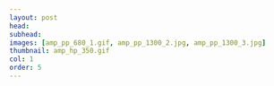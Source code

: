 ```yaml
---
layout: post
head: 
subhead: 
images: [amp_pp_680_1.gif, amp_pp_1300_2.jpg, amp_pp_1300_3.jpg]
thumbnail: amp_hp_350.gif
col: 1
order: 5
---
```

